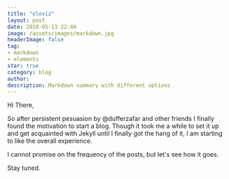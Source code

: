 ```yaml
---
title: "oloviz"
layout: post
date: 2018-05-13 22:44
image: /assets/images/markdown.jpg
headerImage: false
tag:
- markdown
- elements
star: true
category: blog
author: 
description: Markdown summary with different options
---
```



Hi There,

So after persistent pesuasion by @dufferzafar and other friends I finally found the motivation to start a blog.
Though it took me a while to set it up and get acquainted with Jekyll until I finally got the hang of it, I am starting to like the overall experience.

I cannot promise on the frequency of the posts, but let's see how it goes.

Stay tuned.
